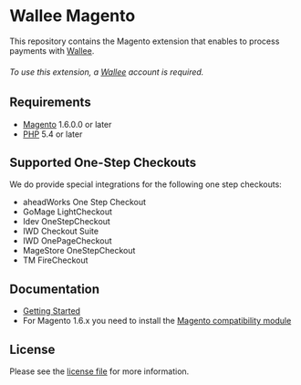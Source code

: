 # Wallee Magento
This repository contains the Magento extension that enables to process payments with [Wallee](https://wallee.com/).

###### To use this extension, a [Wallee](https://wallee.com/) account is required.

## Requirements

* [Magento](https://magento.com/) 1.6.0.0 or later
* [PHP](http://php.net/) 5.4 or later

## Supported One-Step Checkouts

We do provide special integrations for the following one step checkouts:

* aheadWorks One Step Checkout 
* GoMage LightCheckout
* Idev OneStepCheckout
* IWD Checkout Suite
* IWD OnePageCheckout
* MageStore OneStepCheckout
* TM FireCheckout

## Documentation

* [Getting Started](https://github.com/wallee-payment/magento/wiki/Getting-Started)
* For Magento 1.6.x you need to install the [Magento compatibility module](https://github.com/wallee-payment/magento-fix-1.6)

## License

Please see the [license file](https://github.com/wallee-payment/magento/blob/master/LICENSE) for more information.
